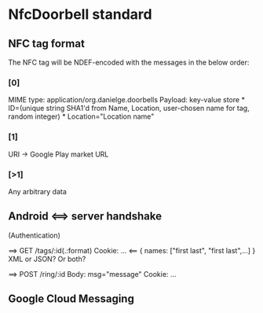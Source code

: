 NfcDoorbell standard
====================

NFC tag format
--------------
The NFC tag will be NDEF-encoded with the messages in the below order:

### [0]
MIME type: application/org.danielge.doorbells
Payload: key-value store
    * ID=(unique string SHA1'd from Name, Location, user-chosen name for tag,
      random integer)
    * Location="Location name"

### [1]
URI
-> Google Play market URL

### [>1]
Any arbitrary data

Android <==> server handshake
----------------------------
(Authentication)

==> GET /tags/:id(.:format)
    Cookie: ...
<==
    { names: ["first last", "first last",...] }
    XML or JSON? Or both?

==> POST /ring/:id
    Body:
        msg="message"
    Cookie: ...

Google Cloud Messaging
----------------------

